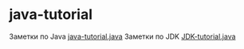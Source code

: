 # java-tutorial

Заметки по Java [java-tutorial.java](java-tutorial.java)
Заметки по JDK [JDK-tutorial.java](JDK-tutorial.java)